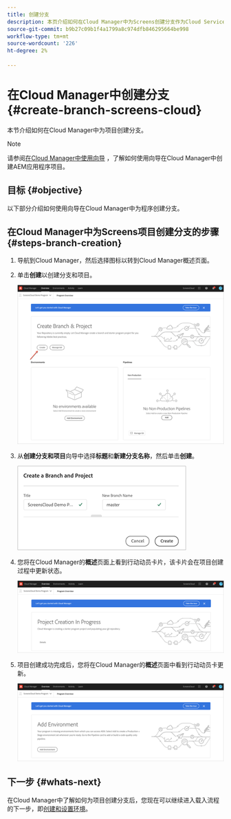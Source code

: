 ```yaml
---
title: 创建分支
description: 本页介绍如何在Cloud Manager中为Screens创建分支作为Cloud Service。
source-git-commit: b9b27c09b1f4a1799a8c974dfb846295664be998
workflow-type: tm+mt
source-wordcount: '226'
ht-degree: 2%

---
```



# 在Cloud Manager中创建分支 {#create-branch-screens-cloud}

本节介绍如何在Cloud Manager中为项目创建分支。

>[!NOTE]
>请参阅[在Cloud Manager中使用向导](https://experienceleague.adobe.com/docs/experience-manager-cloud-service/onboarding/getting-access/create-application-project/using-the-wizard.html?lang=en) ，了解如何使用向导在Cloud Manager中创建AEM应用程序项目。

## 目标 {#objective}

以下部分介绍如何使用向导在Cloud Manager中为程序创建分支。

## 在Cloud Manager中为Screens项目创建分支的步骤 {#steps-branch-creation}

1. 导航到Cloud Manager，然后选择图标以转到Cloud Manager概述页面。

1. 单击&#x200B;**创建**&#x200B;以创建分支和项目。

   ![图像](/help/screens-cloud/assets/onboarding/create-branch1.png)

1. 从&#x200B;**创建分支和项目**&#x200B;向导中选择&#x200B;**标题**&#x200B;和&#x200B;**新建分支名称**，然后单击&#x200B;**创建**。

   ![图像](/help/screens-cloud/assets/onboarding/create-branch2.png)

1. 您将在Cloud Manager的&#x200B;**概述**&#x200B;页面上看到行动动员卡片，该卡片会在项目创建过程中更新状态。

   ![图像](/help/screens-cloud/assets/onboarding/create-branch3.png)

1. 项目创建成功完成后，您将在Cloud Manager的&#x200B;**概述**&#x200B;页面中看到行动动员卡更新。

   ![图像](/help/screens-cloud/assets/onboarding/create-branch4.png)

## 下一步 {#whats-next}

在Cloud Manager中了解如何为项目创建分支后，您现在可以继续进入载入流程的下一步，即[创建和设置环境](/help/screens-cloud/onboarding-screens-cloud/creating-an-environment.md)。